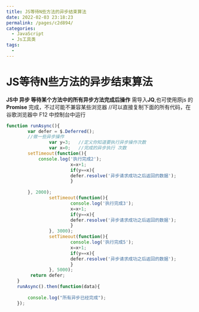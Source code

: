 ```yaml
---
title: JS等待N些方法的异步结束算法
date: 2022-02-03 23:18:23
permalink: /pages/c2d894/
categories:
  - JavaScript
  - Js工具类
tags:
  - 
---
```


# JS等待N些方法的异步结束算法



 **JS中 异步 等待某个方法中的所有异步方法完成后操作** 需导入**JQ**,也可使用原js 的**Promise** 完成，不过可能不兼容某些浏览器 
//可以直接复制下面的所有代码，在谷歌浏览器中 F12 中控制台中运行


```js
function runAsync(){
        var defer = $.Deferred();
        //做一些异步操作
				var y=3;   //定义你知道要执行异步操作次数
				var x=0;   //完成的异步执行 次数
        setTimeout(function(){
            console.log('执行完成2');
						x=x+1;
						if(y==x){
						defer.resolve('异步请求成功之后返回的数据');
						}
            
        }, 2000);
				setTimeout(function(){
						console.log('执行完成3');
						x=x+1;
						if(y==x){
						defer.resolve('异步请求成功之后返回的数据');
						}
				}, 3000);
				setTimeout(function(){
						console.log('执行完成5');
						x=x+1;
						if(y==x){
						defer.resolve('异步请求成功之后返回的数据');
						}
				}, 5000);
         return defer;
    }   
    runAsync().then(function(data){
		
        console.log("所有异步已经完成");
    });
```
